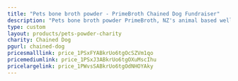 ```yaml
---
title: "Pets bone broth powder - PrimeBroth Chained Dog Fundraiser"
description: "Pets bone broth powder PrimeBroth, NZ's animal based wellness drink for pets"
type: custom
layout: products/pets-powder-charity
charity: Chained Dog
pgurl: chained-dog
pricesmalllink: price_1PSxFYABkrUo6tgOcSZVm1qo
pricemediumlink: price_1PSxJ3ABkrUo6tgOXuMscIhu
pricelargelink: price_1PWvsSABkrUo6tgOdNHOYAky
---
```



